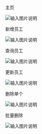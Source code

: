 主页

![输入图片说明](https://images.gitee.com/uploads/images/2020/0513/173013_6f0ea070_6533994.jpeg "主页.jpg")

新增员工

![输入图片说明](https://images.gitee.com/uploads/images/2020/0513/173119_16325993_6533994.jpeg "新增员工.jpg")

查询员工

![输入图片说明](https://images.gitee.com/uploads/images/2020/0513/173136_2773bd3c_6533994.jpeg "查询员工.jpg")

更新员工

![输入图片说明](https://images.gitee.com/uploads/images/2020/0513/173144_c38f9692_6533994.jpeg "更新员工.jpg")

删除单个

![输入图片说明](https://images.gitee.com/uploads/images/2020/0513/173154_30aacf57_6533994.jpeg "删除单个.jpg")

批量删除

![输入图片说明](https://images.gitee.com/uploads/images/2020/0513/173202_f5848bc9_6533994.jpeg "批量删除.jpg")